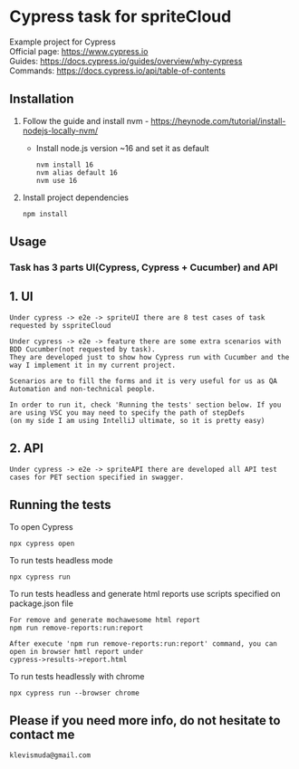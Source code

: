 # Cypress task for spriteCloud

Example project for Cypress
<br>Official page: https://www.cypress.io
<br>Guides: https://docs.cypress.io/guides/overview/why-cypress
<br>Commands: https://docs.cypress.io/api/table-of-contents

## Installation

1. Follow the guide and install nvm - https://heynode.com/tutorial/install-nodejs-locally-nvm/

    - Install node.js version ~16 and set it as default
      ```
      nvm install 16
      nvm alias default 16
      nvm use 16
      ```

2. Install project dependencies
   ```
   npm install
   ```

## Usage

### Task has 3 parts UI(Cypress, Cypress + Cucumber) and API 

## 1. UI

   ```
   Under cypress -> e2e -> spriteUI there are 8 test cases of task requested by sspriteCloud
   ```
   ```
   Under cypress -> e2e -> feature there are some extra scenarios with BDD Cucumber(not requested by task).   
   They are developed just to show how Cypress run with Cucumber and the way I implement it in my current project.
   ```
   ```
   Scenarios are to fill the forms and it is very useful for us as QA Automation and non-technical people.
   
   In order to run it, check 'Running the tests' section below. If you are using VSC you may need to specify the path of stepDefs 
   (on my side I am using IntelliJ ultimate, so it is pretty easy)
   ```
## 2. API

   ```
   Under cypress -> e2e -> spriteAPI there are developed all API test cases for PET section specified in swagger. 
   ```

## Running the tests

To open Cypress

```
npx cypress open
```

To run tests headless mode

```
npx cypress run
```

To run tests headless and generate html reports use scripts specified on package.json file

```
For remove and generate mochawesome html report
npm run remove-reports:run:report
```

```
After execute 'npm run remove-reports:run:report' command, you can open in browser hmtl report under 
cypress->results->report.html
```

To run tests headlessly with chrome

```
npx cypress run --browser chrome
```



## Please if you need more info, do not hesitate to contact me 
```
klevismuda@gmail.com
```